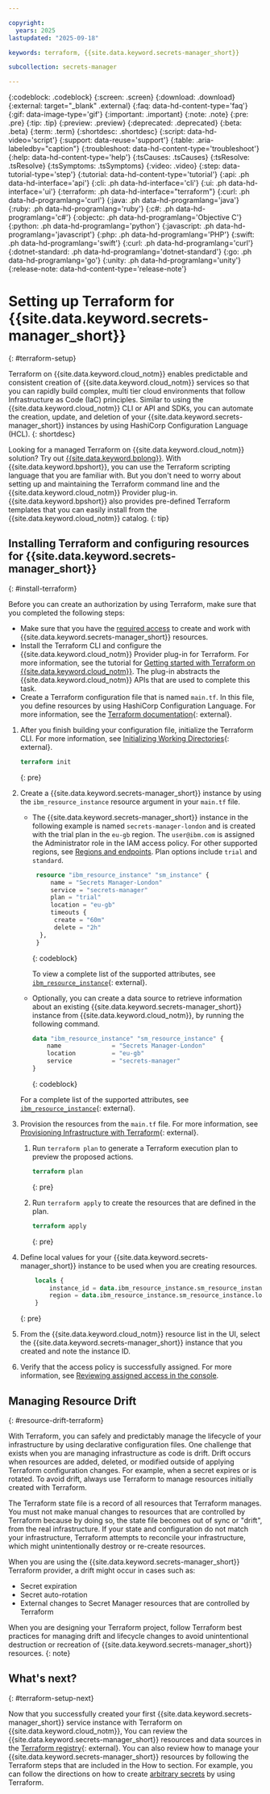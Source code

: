 ```yaml
---

copyright:
  years: 2025
lastupdated: "2025-09-18"

keywords: terraform, {{site.data.keyword.secrets-manager_short}}

subcollection: secrets-manager

---
```


{:codeblock: .codeblock}
{:screen: .screen}
{:download: .download}
{:external: target="_blank" .external}
{:faq: data-hd-content-type='faq'}
{:gif: data-image-type='gif'}
{:important: .important}
{:note: .note}
{:pre: .pre}
{:tip: .tip}
{:preview: .preview}
{:deprecated: .deprecated}
{:beta: .beta}
{:term: .term}
{:shortdesc: .shortdesc}
{:script: data-hd-video='script'}
{:support: data-reuse='support'}
{:table: .aria-labeledby="caption"}
{:troubleshoot: data-hd-content-type='troubleshoot'}
{:help: data-hd-content-type='help'}
{:tsCauses: .tsCauses}
{:tsResolve: .tsResolve}
{:tsSymptoms: .tsSymptoms}
{:video: .video}
{:step: data-tutorial-type='step'}
{:tutorial: data-hd-content-type='tutorial'}
{:api: .ph data-hd-interface='api'}
{:cli: .ph data-hd-interface='cli'}
{:ui: .ph data-hd-interface='ui'}
{:terraform: .ph data-hd-interface="terraform"}
{:curl: .ph data-hd-programlang='curl'}
{:java: .ph data-hd-programlang='java'}
{:ruby: .ph data-hd-programlang='ruby'}
{:c#: .ph data-hd-programlang='c#'}
{:objectc: .ph data-hd-programlang='Objective C'}
{:python: .ph data-hd-programlang='python'}
{:javascript: .ph data-hd-programlang='javascript'}
{:php: .ph data-hd-programlang='PHP'}
{:swift: .ph data-hd-programlang='swift'}
{:curl: .ph data-hd-programlang='curl'}
{:dotnet-standard: .ph data-hd-programlang='dotnet-standard'}
{:go: .ph data-hd-programlang='go'}
{:unity: .ph data-hd-programlang='unity'}
{:release-note: data-hd-content-type='release-note'}


# Setting up Terraform for {{site.data.keyword.secrets-manager_short}}
{: #terraform-setup}

Terraform on {{site.data.keyword.cloud_notm}} enables predictable and consistent creation of {{site.data.keyword.cloud_notm}} services so that you can rapidly build complex, multi tier cloud environments that follow Infrastructure as Code (IaC) principles. Similar to using the {{site.data.keyword.cloud_notm}} CLI or API and SDKs, you can automate the creation, update, and deletion of your {{site.data.keyword.secrets-manager_short}} instances by using HashiCorp Configuration Language (HCL).
{: shortdesc}

Looking for a managed Terraform on {{site.data.keyword.cloud_notm}} solution? Try out [{{site.data.keyword.bplong}}](/docs/schematics?topic=schematics-getting-started). With {{site.data.keyword.bpshort}}, you can use the Terraform scripting language that you are familiar with. But you don't need to worry about setting up and maintaining the Terraform command line and the {{site.data.keyword.cloud_notm}} Provider plug-in. {{site.data.keyword.bpshort}} also provides pre-defined Terraform templates that you can easily install from the {{site.data.keyword.cloud_notm}} catalog.
{: tip}

## Installing Terraform and configuring resources for {{site.data.keyword.secrets-manager_short}}
{: #install-terraform}

Before you can create an authorization by using Terraform, make sure that you completed the following steps:

* Make sure that you have the [required access](/docs/secrets-manager?topic=secrets-manager-assign-access&interface=ui) to create and work with {{site.data.keyword.secrets-manager_short}} resources.
* Install the Terraform CLI and configure the {{site.data.keyword.cloud_notm}} Provider plug-in for Terraform. For more information, see the tutorial for [Getting started with Terraform on {{site.data.keyword.cloud_notm}}](/docs/ibm-cloud-provider-for-terraform?topic=ibm-cloud-provider-for-terraform-getting-started). The plug-in abstracts the {{site.data.keyword.cloud_notm}} APIs that are used to complete this task.
* Create a Terraform configuration file that is named `main.tf`. In this file, you define resources by using HashiCorp Configuration Language. For more information, see the [Terraform documentation](https://developer.hashicorp.com/terraform/language){: external}.


1. After you finish building your configuration file, initialize the Terraform CLI. For more information, see [Initializing Working Directories](https://developer.hashicorp.com/terraform/cli/init){: external}.

   ```terraform
   terraform init
   ```
   {: pre}

2. Create a {{site.data.keyword.secrets-manager_short}} instance by using the `ibm_resource_instance` resource argument in your `main.tf` file.

   * The {{site.data.keyword.secrets-manager_short}} instance in the following example is named `secrets-manager-london` and is created with the trial plan in the `eu-gb` region. The `user@ibm.com` is assigned the Administrator role in the IAM access policy. For other supported regions, see [Regions and endpoints](/docs/secrets-manager?topic=secrets-manager-endpoints). Plan options include `trial` and `standard`. 

      ```terraform
       resource "ibm_resource_instance" "sm_instance" {
           name = "Secrets Manager-London"
           service = "secrets-manager"
           plan = "trial"
           location = "eu-gb"
           timeouts {
            create = "60m"
            delete = "2h"
        },
       }
      ```
      {: codeblock}
 
 
      To view a complete list of the supported attributes, see [`ibm_resource_instance`](https://registry.terraform.io/providers/IBM-Cloud/ibm/latest/docs/data-sources/resource_instance){: external}.

    * Optionally, you can create a data source to retrieve information about an existing {{site.data.keyword.secrets-manager_short}} instance from {{site.data.keyword.cloud_notm}}, by running the following command. 

        ```terraform
        data "ibm_resource_instance" "sm_resource_instance" {
            name              = "Secrets Manager-London"
            location          = "eu-gb"
            service           = "secrets-manager"
        }
        ```
        {: codeblock}

   For a complete list of the supported attributes, see [`ibm_resource_instance`](https://registry.terraform.io/providers/IBM-Cloud/ibm/latest/docs/data-sources/resource_instance){: external}.

3. Provision the resources from the `main.tf` file. For more information, see [Provisioning Infrastructure with Terraform](https://developer.hashicorp.com/terraform/cli/run){: external}.

   1. Run `terraform plan` to generate a Terraform execution plan to preview the proposed actions.

        ```terraform
        terraform plan
        ```
        {: pre}

   2. Run `terraform apply` to create the resources that are defined in the plan.

        ```terraform
        terraform apply
        ```
        {: pre}

4. Define local values for your {{site.data.keyword.secrets-manager_short}} instance to be used when you are creating resources.

    ```terraform
        locals {
            instance_id = data.ibm_resource_instance.sm_resource_instance.guid
            region = data.ibm_resource_instance.sm_resource_instance.location
        }
    ```
   {: pre}

5. From the {{site.data.keyword.cloud_notm}} resource list in the UI, select the {{site.data.keyword.secrets-manager_short}} instance that you created and note the instance ID.
6. Verify that the access policy is successfully assigned. For more information, see [Reviewing assigned access in the console](/docs/account?topic=account-assign-access-resources&interface=ui#review-your-access-console).

## Managing Resource Drift
{: #resource-drift-terraform}
 
With Terraform, you can safely and predictably manage the lifecycle of your infrastructure by using declarative configuration files. One challenge that exists when you are managing infrastructure as code is drift. Drift occurs when resources are added, deleted, or modified outside of applying Terraform configuration changes. For example, when a secret expires or is rotated. To avoid drift, always use Terraform to manage resources initially created with Terraform.

The Terraform state file is a record of all resources that Terraform manages. You must not make manual changes to resources that are controlled by Terraform because by doing so, the state file becomes out of sync or "drift", from the real infrastructure. If your state and configuration do not match your infrastructure, Terraform attempts to reconcile your infrastructure, which might unintentionally destroy or re-create resources.

When you are using the {{site.data.keyword.secrets-manager_short}} Terraform provider, a drift might occur in cases such as:

* Secret expiration
* Secret auto-rotation
* External changes to Secret Manager resources that are controlled by Terraform

When you are designing your Terraform project, follow Terraform best practices for managing drift and lifecycle changes to avoid unintentional destruction or recreation of {{site.data.keyword.secrets-manager_short}} resources.
{: note}


## What's next?
{: #terraform-setup-next}

Now that you successfully created your first {{site.data.keyword.secrets-manager_short}} service instance with Terraform on {{site.data.keyword.cloud_notm}}, You can review the {{site.data.keyword.secrets-manager_short}} resources and data sources in the [Terraform registry](https://registry.terraform.io/providers/IBM-Cloud/ibm/latest/docs/data-sources/sm_secrets){: external}. You can also review how to manage your {{site.data.keyword.secrets-manager_short}} resources by following the Terraform steps that are included in the How to section. For example, you can follow the directions on how to create [arbitrary secrets](/docs/secrets-manager?topic=secrets-manager-arbitrary-secrets) by using Terraform.

